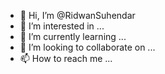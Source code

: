 - 👋 Hi, I’m @RidwanSuhendar
- 👀 I’m interested in ...
- 🌱 I’m currently learning ...
- 💞️ I’m looking to collaborate on ...
- 📫 How to reach me ...

<!---
RidwanSuhendar/RidwanSuhendar is a ✨ special ✨ repository because its `README.md` (this file) appears on your GitHub profile.
You can click the Preview link to take a look at your changes.
--->
